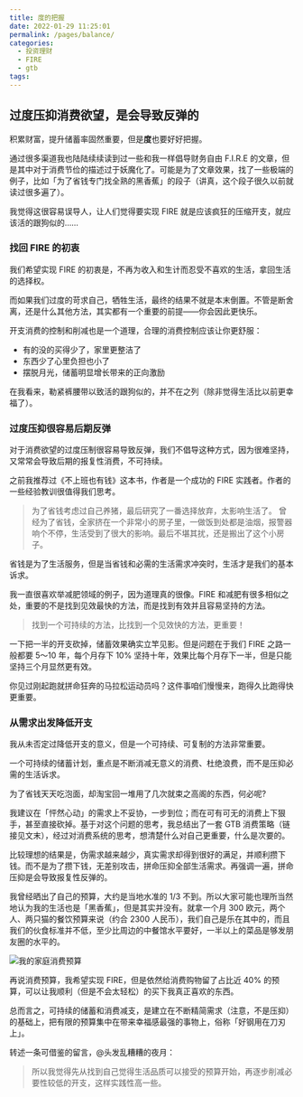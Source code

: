 ```yaml
---
title: 度的把握
date: 2022-01-29 11:25:01
permalink: /pages/balance/
categories:
  - 投资理财
  - FIRE
  - gtb
tags:
---
```

## 过度压抑消费欲望，是会导致反弹的

积累财富，提升储蓄率固然重要，但是**度**也要好好把握。

通过很多渠道我也陆陆续续读到过一些和我一样倡导财务自由 F.I.R.E 的文章，但是其中对于消费节俭的描述过于妖魔化了。可能是为了文章效果，找了一些极端的例子，比如「为了省钱专门找全熟的黑香蕉」的段子（讲真，这个段子很久以前就读过很多遍了）。

我觉得这很容易误导人，让人们觉得要实现 FIRE 就是应该疯狂的压缩开支，就应该活的跟狗似的……

### 找回 FIRE 的初衷

我们希望实现 FIRE 的初衷是，不再为收入和生计而忍受不喜欢的生活，拿回生活的选择权。

而如果我们过度的苛求自己，牺牲生活，最终的结果不就是本末倒置。不管是断舍离，还是什么其他方法，其实都有一个重要的前提——你会因此更快乐。

开支消费的控制和削减也是一个道理，合理的消费控制应该让你更舒服：
- 有的没的买得少了，家里更整洁了
- 东西少了心里负担也小了
- 摆脱月光，储蓄明显增长带来的正向激励

在我看来，勒紧裤腰带以致活的跟狗似的，并不在之列（除非觉得生活比以前更幸福了）。

### 过度压抑很容易后期反弹

对于消费欲望的过度压制很容易导致反弹，我们不倡导这种方式，因为很难坚持，又常常会导致后期的报复性消费，不可持续。

之前我推荐过《不上班也有钱》这本书，作者是一个成功的 FIRE 实践者。作者的一些经验教训很值得我们思考。

> 为了省钱考虑过自己养猪，最后研究了一番选择放弃，太影响生活了。
> 曾经为了省钱，全家挤在一个非常小的房子里，一做饭到处都是油烟，报警器响个不停，生活受到了很大的影响。最后不堪其扰，还是搬出了这个小房子。

省钱是为了生活服务，但是当省钱和必需的生活需求冲突时，生活才是我们的基本诉求。

我一直很喜欢举减肥领域的例子，因为道理真的很像。FIRE 和减肥有很多相似之处，重要的不是找到见效最快的方法，而是找到有效并且容易坚持的方法。

> 找到一个可持续的方法，比找到一个见效快的方法，更重要！

一下把一半的开支砍掉，储蓄效果确实立竿见影。但是问题在于我们 FIRE 之路一般都要 5～10 年，每个月存下 10% 坚持十年，效果比每个月存下一半，但是只能坚持三个月显然更有效。

你见过刚起跑就拼命狂奔的马拉松运动员吗？这件事咱们慢慢来，跑得久比跑得快更重要。

### 从需求出发降低开支

我从未否定过降低开支的意义，但是一个可持续、可复制的方法非常重要。

一个可持续的储蓄计划，重点是不断消减无意义的消费、杜绝浪费，而不是压抑必需的生活诉求。

为了省钱天天吃泡面，却淘宝回一堆用了几次就束之高阁的东西，何必呢?

我建议在「怦然心动」的需求上不妥协，一步到位；而在可有可无的消费上下狠手，甚至直接砍掉。基于对这个问题的思考，我总结出了一套 GTB 消费策略（链接见文末），经过对消费系统的思考，想清楚什么对自己更重要，什么是次要的。

比较理想的结果是，伪需求越来越少，真实需求却得到很好的满足，并顺利攒下钱。而不是为了攒下钱，无差别攻击，拼命压抑全部生活需求。再强调一遍，拼命压抑是会导致报复性反弹的。

我曾经晒出了自己的预算，大约是当地水准的 1/3 不到。所以大家可能也理所当然地认为我的生活也是「黑香蕉」，但是其实并没有。就拿一个月 300 欧元，两个人、两只猫的餐饮预算来说（约合 2300 人民币），我们自己是乐在其中的，而且我们的伙食标准并不低，至少比周边的中餐馆水平要好，一半以上的菜品是够发朋友圈的水平的。

![我的家庭消费预算](https://cdn.jsdelivr.net/gh/masantu/statics/images/%E9%A2%84%E7%AE%97%E8%AF%B4%E6%98%8E.jpg)

再说消费预算，我希望实现 FIRE，但是依然给消费购物留了占比近 40% 的预算，可以让我顺利（但是不会太轻松）的买下我真正喜欢的东西。

总而言之，可持续的储蓄和消费减支，是建立在不断精简需求（注意，不是压抑）的基础上，把有限的预算集中在带来幸福感最强的事物上，俗称「好钢用在刀刃上」。

转述一条可借鉴的留言，@头发乱糟糟的夜月：

> 所以我觉得先从找到自己觉得生活品质可以接受的预算开始，再逐步削减必要性较低的开支，这样实践性高一些。